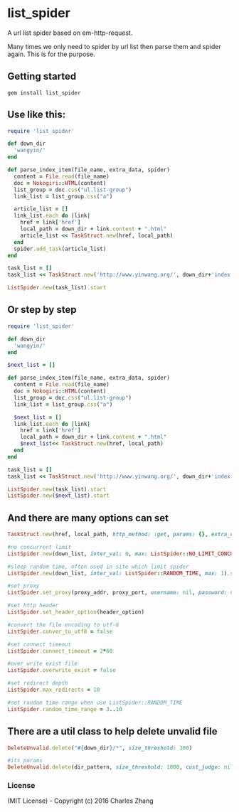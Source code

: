 # list_spider

A url list spider based on em-http-request.

Many times we only need to spider by url list then parse them and spider again. This is for the purpose.

## Getting started

    gem install list_spider
    
## Use like this:

```ruby
require 'list_spider'

def down_dir
  'wangyin/'
end

def parse_index_item(file_name, extra_data, spider)
  content = File.read(file_name)
  doc = Nokogiri::HTML(content)
  list_group = doc.css("ul.list-group")
  link_list = list_group.css("a")

  article_list = []
  link_list.each do |link|
    href = link['href']
    local_path = down_dir + link.content + ".html"
    article_list << TaskStruct.new(href, local_path)
  end
  spider.add_task(article_list)
end

task_list = []
task_list << TaskStruct.new('http://www.yinwang.org/', down_dir+'index.html', parse_method: method(:parse_index_item))

ListSpider.new(task_list).start
```

## Or step by step
```ruby
require 'list_spider'

def down_dir
  'wangyin/'
end

$next_list = []

def parse_index_item(file_name, extra_data, spider)
  content = File.read(file_name)
  doc = Nokogiri::HTML(content)
  list_group = doc.css("ul.list-group")
  link_list = list_group.css("a")

  $next_list = []
  link_list.each do |link|
    href = link['href']
    local_path = down_dir + link.content + ".html"
    $next_list<< TaskStruct.new(href, local_path)
  end
end

task_list = []
task_list << TaskStruct.new('http://www.yinwang.org/', down_dir+'index.html', parse_method: method(:parse_index_item))

ListSpider.new(task_list).start
ListSpider.new($next_list).start
```

## And there are many options can set

```ruby
TaskStruct.new(href, local_path, http_method: :get, params: {}, extra_data: nil, parse_method: nil)
```

```ruby
#no concurrent limit
ListSpider.new(down_list, inter_val: 0, max: ListSpider::NO_LIMIT_CONCURRENT).start

#sleep random time, often used in site which limit spider
ListSpider.new(down_list, inter_val: ListSpider::RANDOM_TIME, max: 1).start
```

```ruby
#set proxy
ListSpider.set_proxy(proxy_addr, proxy_port, username: nil, password: nil)

#set http header
ListSpider.set_header_option(header_option)

#convert the file encoding to utf-8
ListSpider.conver_to_utf8 = false

#set connect timeout
ListSpider.connect_timeout = 2*60

#over write exist file
ListSpider.overwrite_exist = false

#set redirect depth
ListSpider.max_redirects = 10

#set random time range when use ListSpider::RANDOM_TIME
ListSpider.random_time_range = 3..10
```

## There are a util class to help delete unvalid file

```ruby
DeleteUnvalid.delete("#{down_dir}/*", size_threshold: 300)

#its params
DeleteUnvalid.delete(dir_pattern, size_threshold: 1000, cust_judge: nil)
```

### License

(MIT License) - Copyright (c) 2016 Charles Zhang
